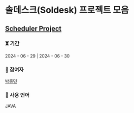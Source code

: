 # 솔데스크(Soldesk) 프로젝트 모음
## [Scheduler Project](https://github.com/jongmin0919/soldesk_projects/tree/main/workspace/SchedulerProject)
### ⏳ 기간 
2024 - 06 - 29 | 2024 - 06 - 30
### 🤝 참여자
[박종민](https://github.com/jongmin0919)
### 📁 사용 언어 
JAVA




